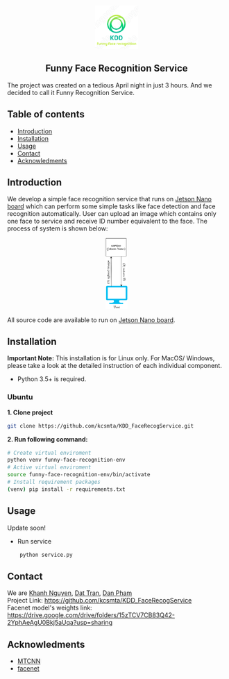 <!-- all comment are written here -->
<!-- Project logo-->
<p align="center">
<a href="https://github.com/kcsmta/KDD_FaceRegcogService">
    <img src="resources/KDD_logo.png" width="100" height="100">
</a>
</p>

<h2 align="center">
    Funny Face Recognition Service
</h2>

The project was created on a tedious April night in just 3 hours. 
And we decided to call it Funny Recognition Service.
<!-- TABLE OF CONTENTS-->
## Table of contents
* [Introduction](#introduction)
* [Installation](#installation)
* [Usage](#usage)
* [Contact](#contact)
* [Acknowledments](#acknowledments)


<!-- INTRODUCTION -->
## Introduction
We develop a simple face recognition service that runs on [Jetson Nano board](https://developer.nvidia.com/embedded/jetson-nano-developer-kit) 
which can perform some simple tasks like  face detection and face recognition automatically. User can upload an image 
which contains only one face to service and receive ID number equivalent to the face.
The process of system is shown below:
<p align="center">
    <img src="resources/KDD_system.png" height="10%" width="10%">
</p>

All source code are available to run on 
[Jetson Nano board](https://developer.nvidia.com/embedded/jetson-nano-developer-kit).


<!-- INSTALLATION -->
## Installation
**Important Note:**  This installation is for Linux only. For MacOS/ Windows, please take a look at the detailed instruction of each individual component.
* Python 3.5+ is required.

<h3>Ubuntu</h3>

**1. Clone project**

```sh
git clone https://github.com/kcsmta/KDD_FaceRecogService.git
```

**2. Run following command:**

```sh
# Create virtual enviroment
python venv funny-face-recognition-env
# Active virtual enviroment
source funny-face-recognition-env/bin/activate
# Install requirement packages
(venv) pip install -r requirements.txt
```

<!-- USAGE -->
## Usage
Update soon!
* Run service

```sh
    python service.py
```


<!--CONTACT -->
## Contact
We are [Khanh Nguyen](https://www.facebook.com/khanh.nguyen.98229), 
  [Dat Tran](https://www.facebook.com/SoKool.HandSome.97),
  [Dan Pham](https://www.facebook.com/Pham.Dan.cntt2)\
Project Link: https://github.com/kcsmta/KDD_FaceRecogService  
Facenet model's weights link:  https://drive.google.com/drive/folders/15zTCV7CB83Q42-2YphAeAgU0Bkj5aUqa?usp=sharing  
<!-- ACKNOWLEDMENTS-->
## Acknowledments
* [MTCNN]()
* [facenet]()
